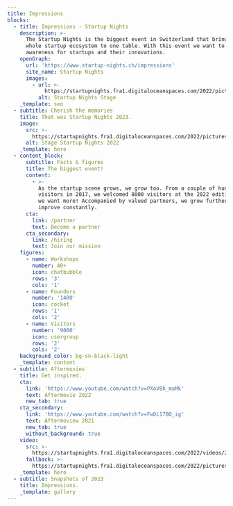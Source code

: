 ```yaml
---
title: Impressions
blocks:
  - title: Impressions - Startup Nights
    description: >-
      The Startup Nights is the biggest event in Switzerland that brings the
      whole startup ecosystem to one table. With this event we want to create
      awareness for startups and their innovations.
    openGraph:
      url: 'https://www.startup-nights.ch/impressions'
      site_name: Startup Nights
      images:
        - url: >-
            https://startupnights.fra1.digitaloceanspaces.com/2022/pictures/stage.jpg
          alt: Startup Nights Stage
    _template: seo
  - subtitle: Cherish the memories
    title: That was Startup Nights 2023.
    image:
      src: >-
        https://startupnights.fra1.digitaloceanspaces.com/2022/pictures/stage.jpg
      alt: Stage Startup Nights 2022
    _template: hero
  - content_block:
      subtitle: Facts & figures
      title: The biggest event!
      content:
        - >-
          As the startup scene grows, we grow too. From a couple of hundred
          visitors in 2017, we welcomed 8000 visitors at the 2022 edition. But
          we want more! Accompanied by valued partners, we grow further and
          improve constantly.
      cta:
        link: /partner
        text: Become a partner
      cta_secondary:
        link: /hiring
        text: Join our mission
    figures:
      - name: Workshops
        number: 40+
        icon: chatbubble
        rows: '3'
        cols: '1'
      - name: Founders
        number: '1400'
        icon: rocket
        rows: '1'
        cols: '2'
      - name: Visitors
        number: '9000'
        icon: usergroup
        rows: '2'
        cols: '2'
    background_color: bg-sn-black-light
    _template: content
  - subtitle: Aftermovies
    title: Get inspired.
    cta:
      link: 'https://www.youtube.com/watch?v=PXoV8h_maMk'
      text: Aftermovie 2022
      new_tab: true
    cta_secondary:
      link: 'https://www.youtube.com/watch?v=FwDL17BO_ig'
      text: Aftermoview 2021
      new_tab: true
      without_background: true
    video:
      src: >-
        https://startupnights.fra1.digitaloceanspaces.com/2022/videos/2022-aftermovie.mp4
      fallback: >-
        https://startupnights.fra1.digitaloceanspaces.com/2022/pictures/stage.jpg
    _template: hero
  - subtitle: Snapshots of 2023
    title: Impressions.
    _template: gallery
---
```


